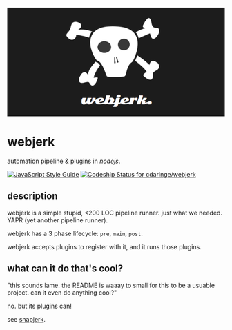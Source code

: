 <p align="center">
  <img src='https://raw.githubusercontent.com/cdaringe/webjerk/master/img/webjerk_banner.png' alt='webjerk-logo' />
</p>

# webjerk

automation pipeline & plugins in _nodejs_.

[![JavaScript Style Guide](https://img.shields.io/badge/code_style-standard-brightgreen.svg)](https://standardjs.com) [ ![Codeship Status for cdaringe/webjerk](https://app.codeship.com/projects/c605af90-fd3d-0134-eab4-1aa2768960b8/status?branch=master)](https://app.codeship.com/projects/212005)

## description

webjerk is a simple stupid, <200 LOC pipeline runner.  just what we needed.  YAPR (yet another pipeline runner).

webjerk has a 3 phase lifecycle: `pre`, `main`, `post`.

webjerk accepts plugins to register with it, and it runs those plugins.

## what can it do that's cool?

"this sounds lame. the README is waaay to small for this to be a usuable project. can it even do anything cool?"

no. but its plugins can!

see [snapjerk](packages/snapjerk).
